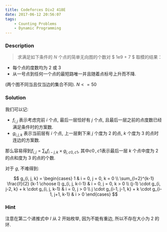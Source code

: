 ```yaml
---
title: Codeforces Div2 418E
date: 2017-06-12 20:56:07
tags:
    - Counting Problems
    - Dynamic Programming
---
```


### Description
> 求满足如下条件的 $N$ 个点的简单无向图的个数对 $ 1e9 + 7 $ 取模的结果：
- 每个点的度数均为 $2$ 或 $3$
- 从一号点到任何一个点的最短路唯一并且随着点标号上升而不降. 

(两个图不同当且仅当边的集合不同).
$N <= 50$ 

<!--more-->

### Solution
我们可以记:
- $f_{i, j}$ 表示考虑完前 $i$ 个点, 最后一层恰好有 $j$ 个点, 且最后一层之前的点度数已经满足条件时的方案数.
- $g_{i, j, k}$ 表示当前层有 $i$ 个点, 上一层剩下来 $j$ 个度为 $2$ 的点, $k$ 个度为 $3$ 的点时连边的方案数.

那么容易得到$f_{i, j} = \sum_{k} f_{i-j, k} \times g_{j, c0, c1}$, 其中$c0\,,c1$表示最后一层 $k$ 个点中度为 $2$ 的点和度为 $3$ 的点的个数.

对于 $g$, 不难得到:

$$ 
g_{i, j, k} = 
\begin{cases} 
    1 & i = 0, j = 0, k = 0 \\
    \sum_{l=2}^{k-1} \frac{l!}{2} {k-1 \choose l} g_{i, j, k-l-1} & i = 0, j = 0, k > 0 \\
    (j-1) \cdot g_{i, j-2, k} + k \cdot g_{i, j, k-1} & i = 0, j > 0 \\
    j \cdot g_{i-1, j-1, k} + k \cdot g_{i-1, j+1, k-1} & i > 0
\end{cases}
$$

### Hint
注意在第二个递推式中 $l$ 从 $2$ 开始枚举, 因为不能有重边, 所以不存在大小为 $2$ 的环.
